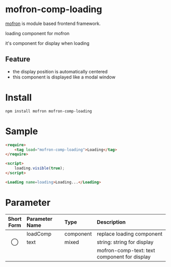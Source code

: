 # mofron-comp-loading
[mofron](https://mofron.github.io/mofron/) is module based frontend framework.

loading component for mofron

it's component for display when loading

## Feature
 - the display position is automatically centered
 - this component is displayed like a modal window

# Install
```
npm install mofron mofron-comp-loading
```

# Sample
```html
<require>
    <tag load="mofron-comp-loading">Loading</tag>
</require>

<script>
    loading.visible(true);
</script>

<Loading name=loading>Loading...</Loading>
```

# Parameter

| Short<br>Form | Parameter Name | Type | Description |
|:-------------:|:---------------|:-----|:------------|
| | loadComp | component | replace loading component |
| ◯  | text | mixed | string: string for display |
| | | | mofron-comp-text: text component for display |


